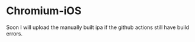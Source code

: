 # Chromium-iOS

Soon I will upload the manually built ipa if the github actions still have build errors.
